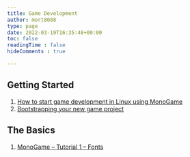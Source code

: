 ```yaml
---
title: Game Development
author: mort8088
type: page
date: 2022-03-19T16:35:48+00:00
toc: false
readingTime : false
hideComments : true

---
```

## Getting Started

  1. [How to start game development in Linux using MonoGame][1]
  2. [Bootstrapping your new game project][2]

## The Basics

  1. [MonoGame &#8211; Tutorial 1 &#8211; Fonts][3]

 [1]: https://mort8088.com/2022/03/05/start-game-development-in-linux/
 [2]: https://mort8088.com/2022/03/12/bootstrapping-your-new-game-project/
 [3]: https://mort8088.com/2022/03/19/monogame-tutorial-1-fonts/